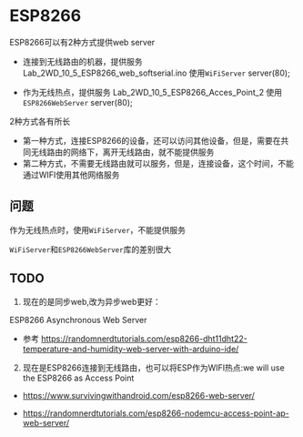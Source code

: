 # ESP8266

ESP8266可以有2种方式提供web server

* 连接到无线路由的机器，提供服务 Lab_2WD_10_5_ESP8266_web_softserial.ino 使用`WiFiServer` server(80); 

* 作为无线热点，提供服务 Lab_2WD_10_5_ESP8266_Acces_Point_2 使用`ESP8266WebServer` server(80);

2种方式各有所长

* 第一种方式，连接ESP8266的设备，还可以访问其他设备，但是，需要在共同无线路由的网络下，离开无线路由，就不能提供服务
* 第二种方式，不需要无线路由就可以服务，但是，连接设备，这个时间，不能通过WIFI使用其他网络服务

## 问题

作为无线热点时，使用`WiFiServer`，不能提供服务

`WiFiServer`和`ESP8266WebServer`库的差别很大

## TODO

1. 现在的是同步web,改为异步web更好：

 ESP8266 Asynchronous Web Server

* 参考 https://randomnerdtutorials.com/esp8266-dht11dht22-temperature-and-humidity-web-server-with-arduino-ide/

2. 现在是ESP8266连接到无线路由，也可以将ESP作为WIFI热点:we will use the ESP8266 as Access Point

* https://www.survivingwithandroid.com/esp8266-web-server/

* https://randomnerdtutorials.com/esp8266-nodemcu-access-point-ap-web-server/
